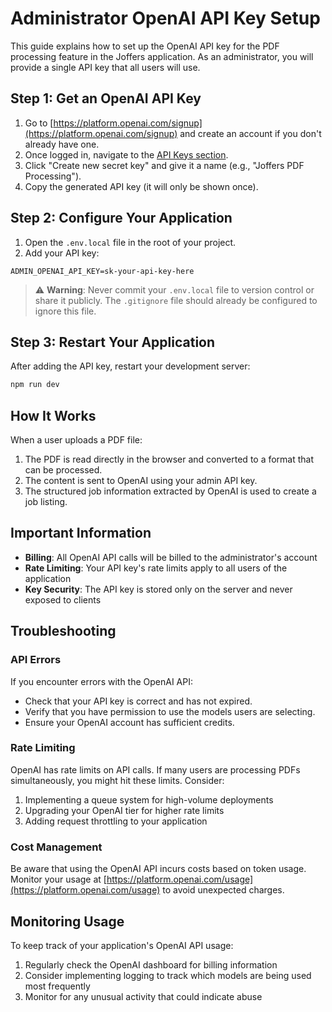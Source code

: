 # Administrator OpenAI API Key Setup

This guide explains how to set up the OpenAI API key for the PDF processing feature in the Joffers application. As an administrator, you will provide a single API key that all users will use.

## Step 1: Get an OpenAI API Key

1. Go to [https://platform.openai.com/signup](https://platform.openai.com/signup) and create an account if you don't already have one.
2. Once logged in, navigate to the [API Keys section](https://platform.openai.com/api-keys).
3. Click "Create new secret key" and give it a name (e.g., "Joffers PDF Processing").
4. Copy the generated API key (it will only be shown once).

## Step 2: Configure Your Application

1. Open the `.env.local` file in the root of your project.
2. Add your API key:

```
ADMIN_OPENAI_API_KEY=sk-your-api-key-here
```

> ⚠️ **Warning**: Never commit your `.env.local` file to version control or share it publicly. The `.gitignore` file should already be configured to ignore this file.

## Step 3: Restart Your Application

After adding the API key, restart your development server:

```bash
npm run dev
```

## How It Works

When a user uploads a PDF file:

1. The PDF is read directly in the browser and converted to a format that can be processed.
2. The content is sent to OpenAI using your admin API key.
3. The structured job information extracted by OpenAI is used to create a job listing.

## Important Information

- **Billing**: All OpenAI API calls will be billed to the administrator's account
- **Rate Limiting**: Your API key's rate limits apply to all users of the application
- **Key Security**: The API key is stored only on the server and never exposed to clients

## Troubleshooting

### API Errors

If you encounter errors with the OpenAI API:

- Check that your API key is correct and has not expired.
- Verify that you have permission to use the models users are selecting.
- Ensure your OpenAI account has sufficient credits.

### Rate Limiting

OpenAI has rate limits on API calls. If many users are processing PDFs simultaneously, you might hit these limits. Consider:

1. Implementing a queue system for high-volume deployments
2. Upgrading your OpenAI tier for higher rate limits
3. Adding request throttling to your application

### Cost Management

Be aware that using the OpenAI API incurs costs based on token usage. Monitor your usage at [https://platform.openai.com/usage](https://platform.openai.com/usage) to avoid unexpected charges.

## Monitoring Usage

To keep track of your application's OpenAI API usage:

1. Regularly check the OpenAI dashboard for billing information
2. Consider implementing logging to track which models are being used most frequently
3. Monitor for any unusual activity that could indicate abuse 